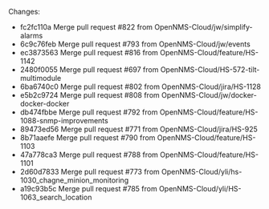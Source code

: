 Changes:
* fc2fc110a Merge pull request #822 from OpenNMS-Cloud/jw/simplify-alarms
* 6c9c76feb Merge pull request #793 from OpenNMS-Cloud/jw/events
* ec3873563 Merge pull request #816 from OpenNMS-Cloud/feature/HS-1142
* 2480f0055 Merge pull request #697 from OpenNMS-Cloud/HS-572-tilt-multimodule
* 6ba6740c0 Merge pull request #802 from OpenNMS-Cloud/jira/HS-1128
* e5b2c9724 Merge pull request #808 from OpenNMS-Cloud/jw/docker-docker-docker
* db474fbbe Merge pull request #792 from OpenNMS-Cloud/feature/HS-1088-snmp-improvements
* 89473ed56 Merge pull request #771 from OpenNMS-Cloud/jira/HS-925
* 8b71aaefe Merge pull request #790 from OpenNMS-Cloud/feature/HS-1103
* 47a778ca3 Merge pull request #788 from OpenNMS-Cloud/feature/HS-1101
* 2d60d7833 Merge pull request #773 from OpenNMS-Cloud/yli/hs-1030_chagne_minion_monitoring
* a19c93b5c Merge pull request #785 from OpenNMS-Cloud/yli/HS-1063_search_location

